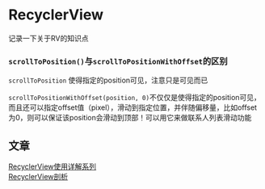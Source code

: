
# RecyclerView 



记录一下关于RV的知识点





### `scrollToPosition()`与`scrollToPositionWithOffset`的区别


`scrollToPosition` 使得指定的position可见，注意只是可见而已

`scrollToPositionWithOffset(position, 0)`不仅仅是使得指定的position可见，而且还可以指定offset值（pixel），滑动到指定位置，并伴随偏移量，比如offset为0，则可以保证该position会滑动到顶部！可以用它来做联系人列表滑动功能




## 文章

[RecyclerView使用详解系列](http://frank-zhu.github.io/android/2015/02/26/android-recyclerview-part-3/)  
[RecyclerView剖析](http://blog.csdn.net/qq_23012315/article/details/50807224)